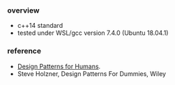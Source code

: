 
### overview
* c++14 standard
* tested under WSL/gcc version 7.4.0 (Ubuntu 18.04.1)
### 


### reference
* [Design Patterns for Humans](https://pushmind.org/2017/07/31/design-patterns-for-humans/).
* Steve Holzner, Design Patterns For Dummies, Wiley